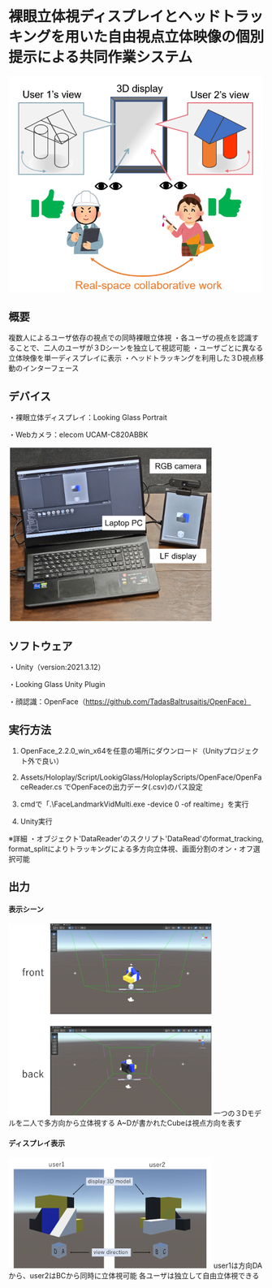 # 裸眼立体視ディスプレイとヘッドトラッキングを用いた自由視点立体映像の個別提示による共同作業システム

<img src="./teaser.png" width="500％">

## 概要
複数人によるユーザ依存の視点での同時裸眼立体視
・各ユーザの視点を認識することで、二人のユーザが３Dシーンを独立して視認可能
・ユーザごとに異なる立体映像を単一ディスプレイに表示
・ヘッドトラッキングを利用した３D視点移動のインターフェース


## デバイス
・裸眼立体ディスプレイ：Looking Glass Portrait

・Webカメラ：elecom UCAM-C820ABBK

<img src="./setup.png" width="400％">


## ソフトウェア
・Unity（version:2021.3.12）

・Looking Glass Unity Plugin

・顔認識：OpenFace（https://github.com/TadasBaltrusaitis/OpenFace）



## 実行方法
1. OpenFace_2.2.0_win_x64を任意の場所にダウンロード（Unityプロジェクト外で良い）

2. Assets/Holoplay/Script/LookigGlass/HoloplayScripts/OpenFace/OpenFaceReader.cs でOpenFaceの出力データ(.csv)のパス設定

3. cmdで「.\FaceLandmarkVidMulti.exe -device 0 -of realtime」を実行

4. Unity実行

※詳細
・オブジェクト'DataReader'のスクリプト'DataRead'のformat_tracking, format_splitによりトラッキングによる多方向立体視、画面分割のオン・オフ選択可能



## 出力
#### 表示シーン
<img src="./model.png" width="400％">
一つの３Dモデルを二人で多方向から立体視する
A~Dが書かれたCubeは視点方向を表す


#### ディスプレイ表示
<img src="./output.png" width="400％">
user1は方向DAから、user2はBCから同時に立体視可能
各ユーザは独立して自由立体視できる
